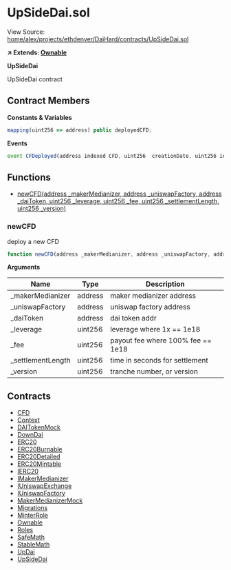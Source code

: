 # UpSideDai.sol

View Source: [home/alex/projects/ethdenver/DaiHard/contracts/UpSideDai.sol](../home/alex/projects/ethdenver/DaiHard/contracts/UpSideDai.sol)

**↗ Extends: [Ownable](Ownable.md)**

**UpSideDai**

UpSideDai contract

## Contract Members
**Constants & Variables**

```js
mapping(uint256 => address) public deployedCFD;

```

**Events**

```js
event CFDeployed(address indexed CFD, uint256  creationDate, uint256 indexed settlementDate, uint256 indexed version);
```

## Functions

- [newCFD(address _makerMedianizer, address _uniswapFactory, address _daiToken, uint256 _leverage, uint256 _fee, uint256 _settlementLength, uint256 _version)](#newcfd)

### newCFD

deploy a new CFD

```js
function newCFD(address _makerMedianizer, address _uniswapFactory, address _daiToken, uint256 _leverage, uint256 _fee, uint256 _settlementLength, uint256 _version) public nonpayable onlyOwner 
```

**Arguments**

| Name        | Type           | Description  |
| ------------- |------------- | -----|
| _makerMedianizer | address | maker medianizer address | 
| _uniswapFactory | address | uniswap factory address | 
| _daiToken | address | dai token addr | 
| _leverage | uint256 | leverage where 1x == 1e18 | 
| _fee | uint256 | payout fee where 100% fee == 1e18 | 
| _settlementLength | uint256 | time in seconds for settlement | 
| _version | uint256 | tranche number, or version | 

## Contracts

* [CFD](CFD.md)
* [Context](Context.md)
* [DAITokenMock](DAITokenMock.md)
* [DownDai](DownDai.md)
* [ERC20](ERC20.md)
* [ERC20Burnable](ERC20Burnable.md)
* [ERC20Detailed](ERC20Detailed.md)
* [ERC20Mintable](ERC20Mintable.md)
* [IERC20](IERC20.md)
* [IMakerMedianizer](IMakerMedianizer.md)
* [IUniswapExchange](IUniswapExchange.md)
* [IUniswapFactory](IUniswapFactory.md)
* [MakerMedianizerMock](MakerMedianizerMock.md)
* [Migrations](Migrations.md)
* [MinterRole](MinterRole.md)
* [Ownable](Ownable.md)
* [Roles](Roles.md)
* [SafeMath](SafeMath.md)
* [StableMath](StableMath.md)
* [UpDai](UpDai.md)
* [UpSideDai](UpSideDai.md)
